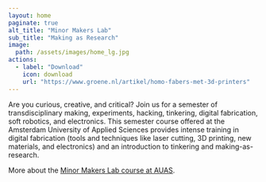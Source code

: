 ```yaml
---
layout: home
paginate: true
alt_title: "Minor Makers Lab"
sub_title: "Making as Research"
image: 
  path: /assets/images/home_lg.jpg
actions:
  - label: "Download"
    icon: download
    url: "https://www.groene.nl/artikel/homo-fabers-met-3d-printers"
---
```

Are you curious, creative, and critical? Join us for a semester of transdisciplinary making, experiments, hacking, tinkering, digital fabrication, soft robotics, and electronics. This semester course offered at the Amsterdam University of Applied Sciences provides intense training in digital fabrication (tools and techniques like laser cutting, 3D printing, new materials, and electronics) and an introduction to tinkering and making-as-research. 

More about the [Minor Makers Lab course at AUAS](https://mickyvanzeijl.github.io/makerslab/about.html).





